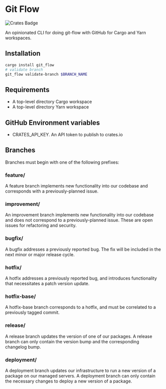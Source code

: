 # Git Flow

![Crates Badge](https://img.shields.io/crates/v/git_flow)

An opinionated CLI for doing git-flow with GitHub for Cargo and Yarn workspaces.

## Installation

```bash
cargo install git_flow
# validate branch
git_flow validate-branch $BRANCH_NAME
```

## Requirements

- A top-level directory Cargo workspace
- A top-level directory Yarn workspace

## GitHub Environment variables

- CRATES_API_KEY. An API token to publish to crates.io

## Branches

Branches must begin with one of the following prefixes:

### feature/

A feature branch implements new functionality into our codebase and corresponds
with a previously-planned issue.

### improvement/

An improvement branch implements new functionality into our codebase and does
not correspond to a previously-planned issue. These are open issues for
refactoring and security.

### bugfix/

A bugfix addresses a previously reported bug. The fix will be included in the
next minor or major release cycle.

### hotfix/

A hotfix addresses a previously reported bug, and introduces functionality that
necessitates a patch version update.

### hotfix-base/

A hotfix-base branch corresponds to a hotfix, and must be correlated to a
previously tagged commit.

### release/

A release branch updates the version of one of our packages. A release branch
can only contain the version bump and the corresponding changelog bump.

### deployment/

A deployment branch updates our infrastructure to run a new version of a
package on our managed servers. A deployment branch can only contain the
necessary changes to deploy a new version of a package.
